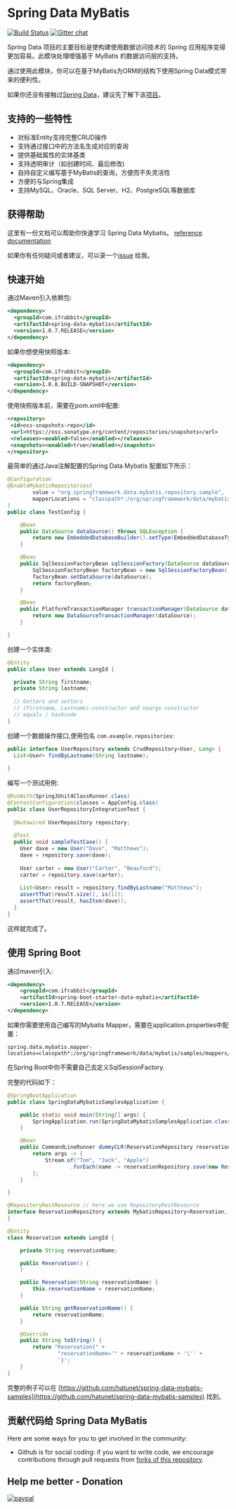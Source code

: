 # Spring Data MyBatis 
[![Build Status](https://travis-ci.org/hatunet/spring-data-mybatis.svg?branch=master)](https://travis-ci.org/hatunet/spring-data-mybatis)   [![Gitter chat](https://badges.gitter.im/gitterHQ/gitter.png)](https://gitter.im/spring-data-mybatis)


Spring Data 项目的主要目标是使构建使用数据访问技术的 Spring 应用程序变得更加容易。此模块处理增强基于 MyBatis 的数据访问层的支持。

通过使用此模块，你可以在基于MyBatis为ORM的结构下使用Spring Data模式带来的便利性。

如果你还没有接触过[Spring Data](http://projects.spring.io/spring-data/)，建议先了解下该[项目](http://projects.spring.io/spring-data/)。


## 支持的一些特性 ##

* 对标准Entity支持完整CRUD操作
* 支持通过接口中的方法名生成对应的查询
* 提供基础属性的实体基类
* 支持透明审计（如创建时间、最后修改)
* 自持自定义编写基于MyBatis的查询，方便而不失灵活性
* 方便的与Spring集成
* 支持MySQL、Oracle、SQL Server、H2、PostgreSQL等数据库


## 获得帮助 ##

这里有一份文档可以帮助你快速学习 Spring Data Mybatis。 [reference documentation](https://hatunet.github.io/spring-data-mybatis/)  

如果你有任何疑问或者建议，可以录一个[issue](https://github.com/hatunet/spring-data-mybatis/issues) 给我。

## 快速开始 ##

通过Maven引入依赖包:

```xml
<dependency>
  <groupId>com.ifrabbit</groupId>
  <artifactId>spring-data-mybatis</artifactId>
  <version>1.0.7.RELEASE</version>
</dependency>
```

如果你想使用快照版本:
```xml
<dependency>
  <groupId>com.ifrabbit</groupId>
  <artifactId>spring-data-mybatis</artifactId>
  <version>1.0.8.BUILD-SNAPSHOT</version>
</dependency>
```
使用快照版本前，需要在pom.xml中配置:

```xml
<repository>
 <id>oss-snapshots-repo</id>
 <url>https://oss.sonatype.org/content/repositories/snapshots</url>
 <releases><enabled>false</enabled></releases>
 <snapshots><enabled>true</enabled></snapshots>
</repository>
```


最简单的通过Java注解配置的Spring Data Mybatis 配置如下所示：
```java
@Configuration
@EnableMybatisRepositories(
        value = "org.springframework.data.mybatis.repository.sample",
        mapperLocations = "classpath*:/org/springframework/data/mybatis/repository/sample/mappers/*Mapper.xml"
)
public class TestConfig {

    @Bean
    public DataSource dataSource() throws SQLException {
        return new EmbeddedDatabaseBuilder().setType(EmbeddedDatabaseType.H2).addScript("classpath:/test-init.sql").build();
    }

    @Bean
    public SqlSessionFactoryBean sqlSessionFactory(DataSource dataSource) {
        SqlSessionFactoryBean factoryBean = new SqlSessionFactoryBean();
        factoryBean.setDataSource(dataSource);
        return factoryBean;
    }

    @Bean
    public PlatformTransactionManager transactionManager(DataSource dataSource) {
        return new DataSourceTransactionManager(dataSource);
    }

}

```

创建一个实体类:

```java
@Entity
public class User extends LongId {

  private String firstname;
  private String lastname;
       
  // Getters and setters
  // (Firstname, Lastname)-constructor and noargs-constructor
  // equals / hashcode
}

```

创建一个数据操作接口,使用包名 `com.example.repositories`:

```java
public interface UserRepository extends CrudRepository<User, Long> {
  List<User> findByLastname(String lastname);  
  
}

```

编写一个测试用例:

```java
@RunWith(SpringJUnit4ClassRunner.class)
@ContextConfiguration(classes = AppConfig.class)
public class UserRepositoryIntegrationTest {
     
  @Autowired UserRepository repository;
     
  @Test
  public void sampleTestCase() {
    User dave = new User("Dave", "Matthews");
    dave = repository.save(dave);
         
    User carter = new User("Carter", "Beauford");
    carter = repository.save(carter);
         
    List<User> result = repository.findByLastname("Matthews");
    assertThat(result.size(), is(1));
    assertThat(result, hasItem(dave));
  }
}

```

这样就完成了。


## 使用 Spring Boot

通过maven引入:
   
   ```xml
   <dependency>
       <groupId>com.ifrabbit</groupId>
       <artifactId>spring-boot-starter-data-mybatis</artifactId>
       <version>1.0.7.RELEASE</version>
   </dependency>
   ```


如果你需要使用自己编写的Mybatis Mapper，需要在application.properties中配置：
```
spring.data.mybatis.mapper-locations=classpath*:/org/springframework/data/mybatis/samples/mappers/*Mapper.xml
```

在Spring Boot中你不需要自己去定义SqlSessionFactory.

完整的代码如下：

```java
@SpringBootApplication
public class SpringDataMybatisSamplesApplication {

    public static void main(String[] args) {
        SpringApplication.run(SpringDataMybatisSamplesApplication.class, args);
    }

    @Bean
    public CommandLineRunner dummyCLR(ReservationRepository reservationRepository) {
        return args -> {
            Stream.of("Tom", "Jack", "Apple")
                    .forEach(name -> reservationRepository.save(new Reservation(name)));
        };
    }

}

@RepositoryRestResource // here we use RepositoryRestResource
interface ReservationRepository extends MybatisRepository<Reservation, Long> {
}

@Entity
class Reservation extends LongId {

    private String reservationName;

    public Reservation() {
    }

    public Reservation(String reservationName) {
        this.reservationName = reservationName;
    }

    public String getReservationName() {
        return reservationName;
    }

    @Override
    public String toString() {
        return "Reservation{" +
                "reservationName='" + reservationName + '\'' +
                '}';
    }
}
```

完整的例子可以在  [https://github.com/hatunet/spring-data-mybatis-samples](https://github.com/hatunet/spring-data-mybatis-samples) 找到。


## 贡献代码给 Spring Data MyBatis ##

Here are some ways for you to get involved in the community:

* Github is for social coding: if you want to write code, we encourage contributions through pull requests from [forks of this repository](http://help.github.com/forking/). 

## Help me better - Donation
[![paypal](https://www.paypal.com/en_US/i/btn/x-click-butcc-donate.gif)](https://www.paypal.com/cgi-bin/webscr?cmd=_s-xclick&hosted_button_id=W7PLNCBK5K8JS)

